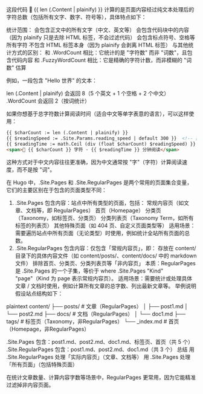 这段代码 <span>📖 {{ len (.Content | plainify) }} </span> 计算的是页面内容经过纯文本处理后的字符总数（包括所有文字、数字、符号等），具体特点如下：

统计范围：
会包含正文中的所有文字（中文、英文等）
会包含代码块中的内容（因为 plainify 只是去除 HTML 标签，不会过滤代码）
会包含标点符号、空格等所有字符
不包含 HTML 标签本身（因为 plainify 会剥离 HTML 标签）
与其他统计方式的区别：
和 .WordCount 相比：它统计的是 "字符数" 而非 "词数"，且包含代码内容
和 .FuzzyWordCount 相比：它是精确的字符计数，而非模糊的 "词数" 估算

例如，一段包含 "Hello 世界" 的文本：

len (.Content | plainify) 会返回 8（5 个英文 + 1 个空格 + 2 个中文）
.WordCount 会返回 2（按词统计）

如果你想基于总字符数计算阅读时间（适合中文等单字表意的语言），可以这样使用：

```html
{{ $charCount := len (.Content | plainify) }}
{{ $readingSpeed := .Site.Params.reading_speed | default 300 }}  <!-- 按字符/分钟计算 -->
{{ $readingTime := math.Ceil (div (float $charCount) $readingSpeed) }}
<span>📖 {{ $charCount }} 字符 · {{ $readingTime }} 分钟阅读</span>
```

这种方式对于中文内容往往更准确，因为中文通常按 "字"（字符）计算阅读速度，而不是按 "词"。



在 Hugo 中，.Site.Pages 和 .Site.RegularPages 是两个常用的页面集合变量，它们的主要区别在于包含的页面类型不同：
1. .Site.Pages
包含内容：站点中所有类型的页面，包括：
常规内容页（如文章、文档等，即 RegularPages）
首页（Homepage）
分类页（Taxonomy，如标签页、分类页）
分类列表页（Taxonomy Term，如所有标签的列表页）
其他特殊页面（如 404 页、自定义页面类型等）
适用场景：需要遍历站点中所有页面（无论类型）时使用，例如统计全站所有页面的总数。
2. .Site.RegularPages
包含内容：仅包含「常规内容页」，即：
存放在 content/ 目录下的具体内容文件（如 content/posts/、content/docs/ 中的 markdown 文件）
排除首页、分类页、分类列表页等「非内容页」
本质：RegularPages 是 .Site.Pages 的一个子集，等价于 where .Site.Pages "Kind" "page"（Kind 为 page 表示常规内容页）。
适用场景：需要统计或处理具体文章 / 文档时使用，例如计算所有文章的总字数、列出最新文章等。
举例说明
假设站点结构如下：

plaintext
content/
├── posts/           # 文章（RegularPages）
│   ├── post1.md
│   └── post2.md
├── docs/            # 文档（RegularPages）
│   └── doc1.md
├── tags/            # 标签页（Taxonomy，非RegularPages）
└── _index.md        # 首页（Homepage，非RegularPages）

.Site.Pages 包含：post1.md、post2.md、doc1.md、标签页、首页（共 5 个）
.Site.RegularPages 包含：post1.md、post2.md、doc1.md（共 3 个）
总结
用 .Site.RegularPages 处理「实际内容页」（文章、文档等）
用 .Site.Pages 处理「所有页面」（包括特殊页面）

在统计文章数量、计算内容字数等场景中，RegularPages 更常用，因为它能精准过滤掉非内容页面。

